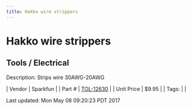 ```yaml
---
title: Hakko wire strippers
---
```


# Hakko wire strippers
## Tools / Electrical
Description: 	Strips wire 30AWG-20AWG 

| Vendor | Sparkfun | 
| Part # | [TOL-12630](https://www.sparkfun.com/products/12630) | 
| Unit Price | $9.95 | 
| Tags: |  | 

Last updated: Mon May 08 09:20:23 PDT 2017